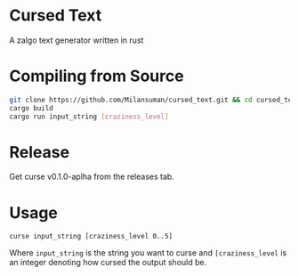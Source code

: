# Cursed Text
A zalgo text generator written in rust

# Compiling from Source

```sh
git clone https://github.com/Milansuman/cursed_text.git && cd cursed_text
cargo build
cargo run input_string [craziness_level]
```
# Release
Get curse v0.1.0-aplha from the releases tab.

# Usage
```
curse input_string [craziness_level 0..5]
```
Where `input_string` is the string you want to curse and `[craziness_level` is an integer denoting how cursed the output should be.
